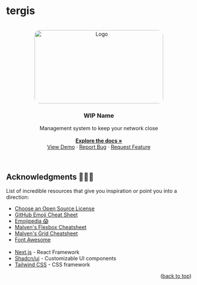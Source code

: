 # tergis


<!-- PROJECT LOGO -->
<br />
<div align="center" id='readme-top'>
  <img src="https://cdn.dribbble.com/users/5030338/screenshots/11158900/media/4a1c09cd612996098031920bf821a9ea.gif" alt="Logo" target='blank' width="350" height="200" style='border-radius: 1em'>

  <h3 align="center">WIP Name</h3>

  <p align="center">
    Management system to keep your network close
    <br />
    <br />
    <a href="https://github.com/WackyChomp/tergis"><strong>Explore the docs »</strong></a>
    <br />
    <a href="https://github.com/WackyChomp/tergis">View Demo</a>
    ·
    <a href="https://github.com/WackyChomp/tergis/issues">Report Bug</a>
    ·
    <a href="https://github.com/WackyChomp/tergis/issues">Request Feature</a>
  </p>
</div>

<br />


<!-- ACKNOWLEDGMENTS -->
## Acknowledgments 🌟🤗🌟

List of incredible resources that give you inspiration or point you into a direction:

* [Choose an Open Source License](https://choosealicense.com)
* [GitHub Emoji Cheat Sheet](https://www.webpagefx.com/tools/emoji-cheat-sheet)
* [Emojipedia 😱](https://emojipedia.org/smileys)
* [Malven's Flexbox Cheatsheet](https://flexbox.malven.co/)
* [Malven's Grid Cheatsheet](https://grid.malven.co/)
* [Font Awesome](https://fontawesome.com)
<br><br>
* [Next.js](https://nextjs.org/) - React Framework
* [Shadcn/ui](https://ui.shadcn.com/docs) - Customizable UI components
* [Tailwind CSS](https://tailwindcss.com/docs/installation) - CSS framework


<p align="right">(<a href="#readme-top">back to top</a>)</p>

